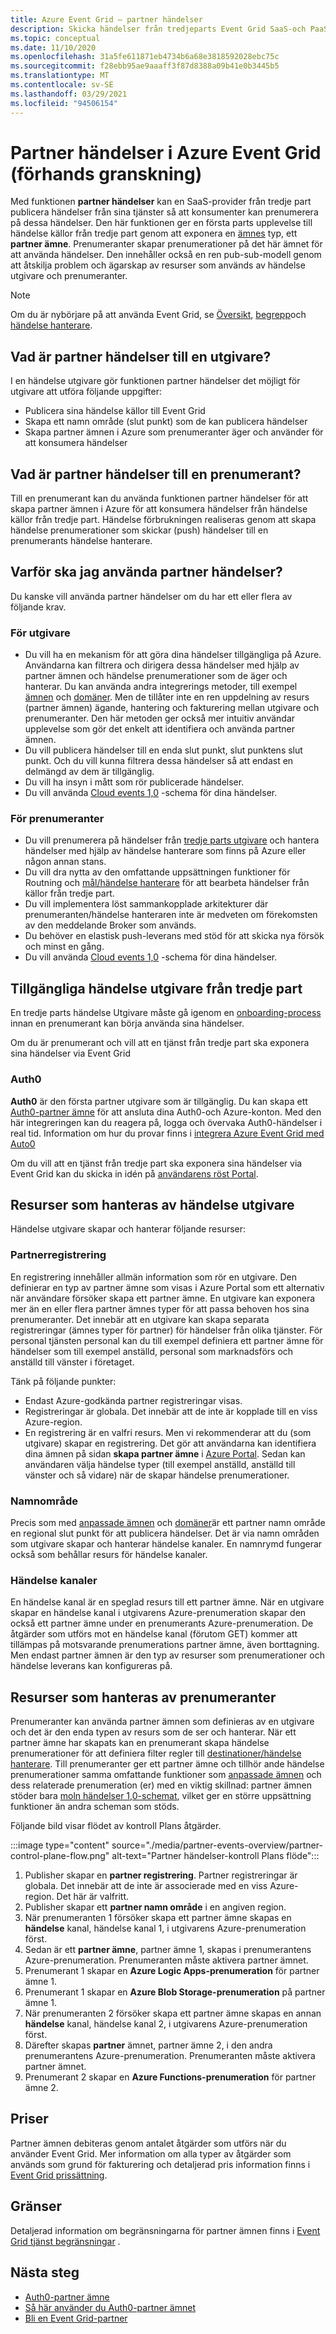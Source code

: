 ```yaml
---
title: Azure Event Grid – partner händelser
description: Skicka händelser från tredjeparts Event Grid SaaS-och PaaS-partner direkt till Azure-tjänster med Azure Event Grid.
ms.topic: conceptual
ms.date: 11/10/2020
ms.openlocfilehash: 31a5fe611871eb4734b6a68e3818592028ebc75c
ms.sourcegitcommit: f28ebb95ae9aaaff3f87d8388a09b41e0b3445b5
ms.translationtype: MT
ms.contentlocale: sv-SE
ms.lasthandoff: 03/29/2021
ms.locfileid: "94506154"
---
```

# <a name="partner-events-in-azure-event-grid-preview"></a>Partner händelser i Azure Event Grid (förhands granskning)
Med funktionen **partner händelser** kan en SaaS-provider från tredje part publicera händelser från sina tjänster så att konsumenter kan prenumerera på dessa händelser. Den här funktionen ger en första parts upplevelse till händelse källor från tredje part genom att exponera en [ämnes](concepts.md#topics) typ, ett **partner ämne**. Prenumeranter skapar prenumerationer på det här ämnet för att använda händelser. Den innehåller också en ren pub-sub-modell genom att åtskilja problem och ägarskap av resurser som används av händelse utgivare och prenumeranter.

> [!NOTE]
> Om du är nybörjare på att använda Event Grid, se [Översikt](overview.md), [begrepp](concepts.md)och [händelse hanterare](event-handlers.md).

## <a name="what-is-partner-events-to-a-publisher"></a>Vad är partner händelser till en utgivare?
I en händelse utgivare gör funktionen partner händelser det möjligt för utgivare att utföra följande uppgifter:

- Publicera sina händelse källor till Event Grid
- Skapa ett namn område (slut punkt) som de kan publicera händelser
- Skapa partner ämnen i Azure som prenumeranter äger och använder för att konsumera händelser

## <a name="what-is-partner-events-to-a-subscriber"></a>Vad är partner händelser till en prenumerant?
Till en prenumerant kan du använda funktionen partner händelser för att skapa partner ämnen i Azure för att konsumera händelser från händelse källor från tredje part. Händelse förbrukningen realiseras genom att skapa händelse prenumerationer som skickar (push) händelser till en prenumerants händelse hanterare.

## <a name="why-should-i-use-partner-events"></a>Varför ska jag använda partner händelser?
Du kanske vill använda partner händelser om du har ett eller flera av följande krav.

### <a name="for-publishers"></a>För utgivare

- Du vill ha en mekanism för att göra dina händelser tillgängliga på Azure. Användarna kan filtrera och dirigera dessa händelser med hjälp av partner ämnen och händelse prenumerationer som de äger och hanterar. Du kan använda andra integrerings metoder, till exempel [ämnen](custom-topics.md) och [domäner](event-domains.md). Men de tillåter inte en ren uppdelning av resurs (partner ämnen) ägande, hantering och fakturering mellan utgivare och prenumeranter. Den här metoden ger också mer intuitiv användar upplevelse som gör det enkelt att identifiera och använda partner ämnen.
- Du vill publicera händelser till en enda slut punkt, slut punktens slut punkt. Och du vill kunna filtrera dessa händelser så att endast en delmängd av dem är tillgänglig. 
- Du vill ha insyn i mått som rör publicerade händelser.
- Du vill använda [Cloud events 1,0](https://cloudevents.io/) -schema för dina händelser.

### <a name="for-subscribers"></a>För prenumeranter

- Du vill prenumerera på händelser från [tredje parts utgivare](#available-third-party-event-publishers) och hantera händelser med hjälp av händelse hanterare som finns på Azure eller någon annan stans.
- Du vill dra nytta av den omfattande uppsättningen funktioner för Routning och [mål/händelse hanterare](overview.md#event-handlers) för att bearbeta händelser från källor från tredje part. 
- Du vill implementera löst sammankopplade arkitekturer där prenumeranten/händelse hanteraren inte är medveten om förekomsten av den meddelande Broker som används. 
- Du behöver en elastisk push-leverans med stöd för att skicka nya försök och minst en gång.
- Du vill använda [Cloud events 1,0](https://cloudevents.io/) -schema för dina händelser. 


## <a name="available-third-party-event-publishers"></a>Tillgängliga händelse utgivare från tredje part
En tredje parts händelse Utgivare måste gå igenom en [onboarding-process](partner-onboarding-overview.md) innan en prenumerant kan börja använda sina händelser. 

Om du är prenumerant och vill att en tjänst från tredje part ska exponera sina händelser via Event Grid 

### <a name="auth0"></a>Auth0
**Auth0** är den första partner utgivare som är tillgänglig. Du kan skapa ett [Auth0-partner ämne](auth0-overview.md) för att ansluta dina Auth0-och Azure-konton. Med den här integreringen kan du reagera på, logga och övervaka Auth0-händelser i real tid. Information om hur du provar finns i [integrera Azure Event Grid med Auto0](auth0-how-to.md)

Om du vill att en tjänst från tredje part ska exponera sina händelser via Event Grid kan du skicka in idén på [användarens röst Portal](https://feedback.azure.com/forums/909934-azure-event-grid).
 
## <a name="resources-managed-by-event-publishers"></a>Resurser som hanteras av händelse utgivare
Händelse utgivare skapar och hanterar följande resurser:

### <a name="partner-registration"></a>Partnerregistrering
En registrering innehåller allmän information som rör en utgivare. Den definierar en typ av partner ämne som visas i Azure Portal som ett alternativ när användare försöker skapa ett partner ämne. En utgivare kan exponera mer än en eller flera partner ämnes typer för att passa behoven hos sina prenumeranter. Det innebär att en utgivare kan skapa separata registreringar (ämnes typer för partner) för händelser från olika tjänster. För personal tjänsten personal kan du till exempel definiera ett partner ämne för händelser som till exempel anställd, personal som marknadsförs och anställd till vänster i företaget. 

Tänk på följande punkter:

- Endast Azure-godkända partner registreringar visas. 
- Registreringar är globala. Det innebär att de inte är kopplade till en viss Azure-region.
- En registrering är en valfri resurs. Men vi rekommenderar att du (som utgivare) skapar en registrering. Det gör att användarna kan identifiera dina ämnen på sidan **skapa partner ämne** i [Azure Portal](https://portal.azure.com/#create/Microsoft.EventGridPartnerTopic). Sedan kan användaren välja händelse typer (till exempel anställd, anställd till vänster och så vidare) när de skapar händelse prenumerationer.

### <a name="namespace"></a>Namnområde
Precis som med [anpassade ämnen](custom-topics.md) och [domäner](event-domains.md)är ett partner namn område en regional slut punkt för att publicera händelser. Det är via namn områden som utgivare skapar och hanterar händelse kanaler. En namnrymd fungerar också som behållar resurs för händelse kanaler.

### <a name="event-channels"></a>Händelse kanaler
En händelse kanal är en speglad resurs till ett partner ämne. När en utgivare skapar en händelse kanal i utgivarens Azure-prenumeration skapar den också ett partner ämne under en prenumerants Azure-prenumeration. De åtgärder som utförs mot en händelse kanal (förutom GET) kommer att tillämpas på motsvarande prenumerations partner ämne, även borttagning. Men endast partner ämnen är den typ av resurser som prenumerationer och händelse leverans kan konfigureras på.

## <a name="resources-managed-by-subscribers"></a>Resurser som hanteras av prenumeranter 
Prenumeranter kan använda partner ämnen som definieras av en utgivare och det är den enda typen av resurs som de ser och hanterar. När ett partner ämne har skapats kan en prenumerant skapa händelse prenumerationer för att definiera filter regler till [destinationer/händelse hanterare](overview.md#event-handlers). Till prenumeranter ger ett partner ämne och tillhör ande händelse prenumerationer samma omfattande funktioner som [anpassade ämnen](custom-topics.md) och dess relaterade prenumeration (er) med en viktig skillnad: partner ämnen stöder bara [moln händelser 1,0-schemat](cloudevents-schema.md), vilket ger en större uppsättning funktioner än andra scheman som stöds.

Följande bild visar flödet av kontroll Plans åtgärder.

:::image type="content" source="./media/partner-events-overview/partner-control-plane-flow.png" alt-text="Partner händelser-kontroll Plans flöde":::

1. Publisher skapar en **partner registrering**. Partner registreringar är globala. Det innebär att de inte är associerade med en viss Azure-region. Det här är valfritt.
1. Publisher skapar ett **partner namn område** i en angiven region.
1. När prenumeranten 1 försöker skapa ett partner ämne skapas en **händelse** kanal, händelse kanal 1, i utgivarens Azure-prenumeration först.
1. Sedan är ett **partner ämne**, partner ämne 1, skapas i prenumerantens Azure-prenumeration. Prenumeranten måste aktivera partner ämnet. 
1. Prenumerant 1 skapar en **Azure Logic Apps-prenumeration** för partner ämne 1.
1. Prenumerant 1 skapar en **Azure Blob Storage-prenumeration** på partner ämne 1. 
1. När prenumeranten 2 försöker skapa ett partner ämne skapas en annan **händelse** kanal, händelse kanal 2, i utgivarens Azure-prenumeration först. 
1. Därefter skapas **partner** ämnet, partner ämne 2, i den andra prenumerantens Azure-prenumeration. Prenumeranten måste aktivera partner ämnet. 
1. Prenumerant 2 skapar en **Azure Functions-prenumeration** för partner ämne 2. 

## <a name="pricing"></a>Priser
Partner ämnen debiteras genom antalet åtgärder som utförs när du använder Event Grid. Mer information om alla typer av åtgärder som används som grund för fakturering och detaljerad pris information finns i [Event Grid prissättning](https://azure.microsoft.com/pricing/details/event-grid/).

## <a name="limits"></a>Gränser
Detaljerad information om begränsningarna för partner ämnen finns i [Event Grid tjänst begränsningar](../azure-resource-manager/management/azure-subscription-service-limits.md#event-grid-limits) .


## <a name="next-steps"></a>Nästa steg

- [Auth0-partner ämne](auth0-overview.md)
- [Så här använder du Auth0-partner ämnet](auth0-how-to.md)
- [Bli en Event Grid-partner](partner-onboarding-overview.md)